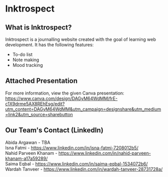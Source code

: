# Inktrospect

## What is Inktrospect?

Inktrospect is a journalling website created with the goal of learning web development. It has the following features:
- To-do list
- Note making
- Mood tracking

## Attached Presentation

For more information, view the given Canva presentation:  
https://www.canva.com/design/DAGyM64WdMM/frE-c1X9drme5AX8REhEsg/edit?utm_content=DAGyM64WdMM&utm_campaign=designshare&utm_medium=link2&utm_source=sharebutton

## Our Team's Contact (LinkedIn)

Abida Argawan - TBA  
Isna Fatmi - https://www.linkedin.com/in/isna-fatmi-7208012b5/  
Nahid Parveen Khanam - https://www.linkedin.com/in/nahid-parveen-khanam-a17a59289/  
Saima Eqbal - https://www.linkedin.com/in/saima-eqbal-1534072b6/  
Wardah Tanveer - https://www.linkedin.com/in/wardah-tanveer-28731728a/  
